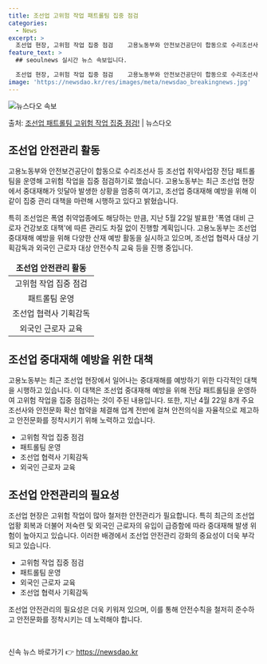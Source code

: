 ```yaml
---
title: 조선업 고위험 작업 패트롤팀 집중 점검
categories:
  - News
excerpt: >
  조선업 현장, 고위험 작업 집중 점검    고용노동부와 안전보건공단이 합동으로 수리조선사 등 조선업 취약사업…
feature_text: >
  ## seoulnews 실시간 뉴스 속보입니다.

  조선업 현장, 고위험 작업 집중 점검    고용노동부와 안전보건공단이 합동으로 수리조선사 등 조선업 취약사업…
image: 'https://newsdao.kr/res/images/meta/newsdao_breakingnews.jpg'
---
```


![뉴스다오 속보](https://newsdao.kr/res/images/meta/newsdao_breakingnews.jpg)

<p>출처: <a href="https://newsdao.kr/4322" rel="dofollow">조선업 패트롤팀 고위험 작업 집중 점검!</a> | 뉴스다오</p>

<h2 data-ke-size="size26">조선업 안전관리 활동</h2>
<p>고용노동부와 안전보건공단이 합동으로 수리조선사 등 조선업 취약사업장 전담 패트롤팀을 운영해 고위험 작업을 집중 점검하기로 했습니다. 고용노동부는 최근 조선업 현장에서 중대재해가 잇달아 발생한 상황을 엄중히 여기고, 조선업 중대재해 예방을 위해 이같이 집중 관리 대책을 마련해 시행하고 있다고 밝혔습니다.</p>
<p>특히 조선업은 폭염 취약업종에도 해당하는 만큼, 지난 5월 22일 발표한 '폭염 대비 근로자 건강보호 대책'에 따른 관리도 차질 없이 진행할 계획입니다. 고용노동부는 조선업 중대재해 예방을 위해 다양한 산재 예방 활동을 실시하고 있으며, 조선업 협력사 대상 기획감독과 외국인 근로자 대상 안전수칙 교육 등을 진행 중입니다.</p>
<table>
<thead>
<tr>
<td style="text-align: center; height: 17px;"><b>조선업 안전관리 활동</b></td>
</tr>
</thead>
<tbody>
<tr>
<td style="text-align: center; height: 17px;">고위험 작업 집중 점검</td>
</tr>
<tr>
<td style="text-align: center; height: 17px;">패트롤팀 운영</td>
</tr>
<tr>
<td style="text-align: center; height: 17px;">조선업 협력사 기획감독</td>
</tr>
<tr>
<td style="text-align: center; height: 17px;">외국인 근로자 교육</td>
</tr>
</tbody>
</table>

<h2 data-ke-size="size26">조선업 중대재해 예방을 위한 대책</h2>
<p>고용노동부는 최근 조선업 현장에서 일어나는 중대재해를 예방하기 위한 다각적인 대책을 시행하고 있습니다. 이 대책은 조선업 중대재해 예방을 위해 전담 패트롤팀을 운영하여 고위험 작업을 집중 점검하는 것이 주된 내용입니다. 또한, 지난 4월 22일 8개 주요 조선사와 안전문화 확산 협약을 체결해 업계 전반에 걸쳐 안전의식을 자율적으로 제고하고 안전문화를 정착시키기 위해 노력하고 있습니다.</p>
<ul>
<li>고위험 작업 집중 점검</li>
<li>패트롤팀 운영</li>
<li>조선업 협력사 기획감독</li>
<li>외국인 근로자 교육</li>
</ul>

<h2 data-ke-size="size26">조선업 안전관리의 필요성</h2>
<p>조선업 현장은 고위험 작업이 많아 철저한 안전관리가 필요합니다. 특히 최근의 조선업 업황 회복과 더불어 저숙련 및 외국인 근로자의 유입이 급증함에 따라 중대재해 발생 위험이 높아지고 있습니다. 이러한 배경에서 조선업 안전관리 강화의 중요성이 더욱 부각되고 있습니다.</p>
<ul>
<li>고위험 작업 집중 점검</li>
<li>패트롤팀 운영</li>
<li>외국인 근로자 교육</li>
<li>조선업 협력사 기획감독</li>
</ul>
<p>조선업 안전관리의 필요성은 더욱 키워져 있으며, 이를 통해 안전수칙을 철저히 준수하고 안전문화를 정착시키는 데 노력해야 합니다.</p>

<p data-ke-size="size16">&nbsp;</p> 

신속 뉴스 바로가기 👉 <a href="https://newsdao.kr" rel="dofollow">https://newsdao.kr</a>


